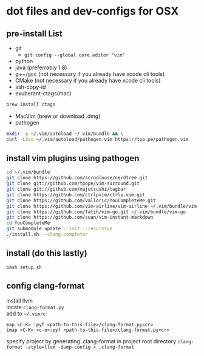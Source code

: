 # dot files and  dev-configs for OSX

## pre-install List
  - git
    - `git config --global core.editor "vim"` 
  - python   
  - java (preferrably 1.8)
  - g++/gcc (not necessary if you already have xcode cli tools)
  - CMake (not necessary if you already have xcode cli tools)
  - ssh-copy-id   
  - exuberant-ctags(mac)
```sh
brew install ctags
```
  - MacVim (brew or download .dmg)   
  - pathogen
```sh
mkdir -p ~/.vim/autoload ~/.vim/bundle && \
curl -LSso ~/.vim/autoload/pathogen.vim https://tpo.pe/pathogen.vim
```

## install vim plugins using pathogen
```sh
cd ~/.vim/bundle
git clone https://github.com/scrooloose/nerdtree.git
git clone git://github.com/tpope/vim-surround.git 
git clone git://github.com/majutsushi/tagbar 
git clone https://github.com/ctrlpvim/ctrlp.vim.git
git clone https://github.com/Valloric/YouCompleteMe.git
git clone https://github.com/vim-airline/vim-airline ~/.vim/bundle/vim-airline
git clone https://github.com/fatih/vim-go.git ~/.vim/bundle/vim-go
git clone https://github.com/suan/vim-instant-markdown
cd YouCompleteMe
git submodule update --init --recursive
./install.sh --clang-completer
```
## install (do this lastly)
```
bash setup.sh
```
## config clang-format
install llvm    
locate `clang-format.py`   
add to `~/.vimrc`:
```
map <C-K> :pyf <path-to-this-file>/clang-format.py<cr>     
imap <C-K> <c-o>:pyf <path-to-this-file>/clang-format.py<cr>
```
specify project by generating .clang-format in project root directory
`clang-format -style=llvm -dump-config > .clang-format`

